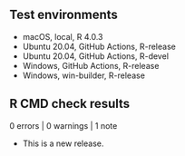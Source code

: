 ## Test environments
* macOS, local, R 4.0.3
* Ubuntu 20.04, GitHub Actions, R-release
* Ubuntu 20.04, GitHub Actions, R-devel
* Windows, GitHub Actions, R-release
* Windows, win-builder, R-release

## R CMD check results

0 errors | 0 warnings | 1 note

* This is a new release.
